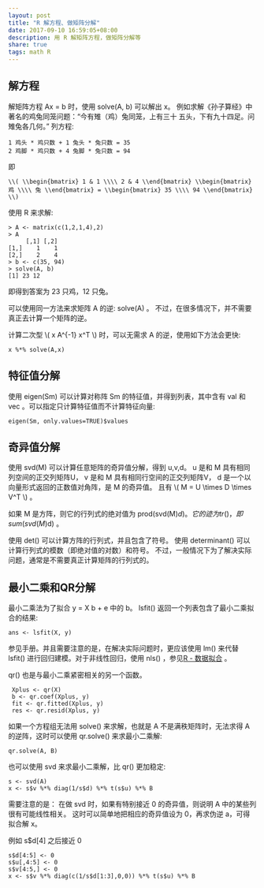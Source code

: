 ```yaml
---
layout: post
title: "R 解方程、做矩阵分解"
date: 2017-09-10 16:59:05+08:00
description: 用 R 解矩阵方程，做矩阵分解等
share: true
tags: math R
---
```


<script src='https://cdnjs.cloudflare.com/ajax/libs/mathjax/2.7.0/MathJax.js?config=TeX-MML-AM_CHTML'></script>

## 解方程

解矩阵方程 Ax = b 时，使用 solve(A, b) 可以解出 x。
例如求解《孙子算经》中著名的鸡兔同笼问题：“今有雉（鸡）兔同笼，上有三十
五头，下有九十四足。问雉兔各几何。” 列方程:

    1 鸡头 * 鸡只数 + 1 兔头 * 兔只数 = 35
    2 鸡脚 * 鸡只数 + 4 兔脚 * 兔只数 = 94

即

    \\( \\begin{bmatrix} 1 & 1 \\\\ 2 & 4 \\end{bmatrix} \\begin{bmatrix} 鸡 \\\\ 兔 \\end{bmatrix} = \\begin{bmatrix} 35 \\\\ 94 \\end{bmatrix} \\)

使用 R 来求解:

    > A <- matrix(c(1,2,1,4),2)
    > A
         [,1] [,2]
    [1,]    1    1
    [2,]    2    4
    > b <- c(35, 94)
    > solve(A, b)
    [1] 23 12

即得到答案为 23 只鸡，12 只兔。

可以使用同一方法来求矩阵 A 的逆: solve(A) 。
不过，在很多情况下，并不需要真正去计算一个矩阵的逆。

计算二次型 \\( x A^{-1} x^T \\) 时，可以无需求 A 的逆，使用如下方法会更快:

    x %*% solve(A,x)

## 特征值分解

使用 eigen(Sm) 可以计算对称阵 Sm 的特征值，并得到列表，其中含有 val 和
vec 。可以指定只计算特征值而不计算特征向量:

    eigen(Sm, only.values=TRUE)$values

## 奇异值分解

使用 svd(M) 可以计算任意矩阵的奇异值分解，得到 u,v,d。
u 是和 M 具有相同列空间的正交列矩阵U，
v 是和 M 具有相同行空间的正交列矩阵V，
d 是一个以向量形式返回的正数值对角阵，是 M 的奇异值。
且有 \\( M = U \times D \times V^T \\) 。

如果 M 是方阵，则它的行列式的绝对值为 prod(svd(M)$d) 。
它的迹为 tr()，即 sum(svd(M)$d) 。

使用 det() 可以计算方阵的行列式，并且包含了符号。
使用 determinant() 可以计算行列式的模数（即绝对值的对数）和符号。
不过，一般情况下为了解决实际问题，通常是不需要真正计算矩阵的行列式的。

## 最小二乘和QR分解

最小二乘法为了拟合 y = X b + e 中的 b。
lsfit() 返回一个列表包含了最小二乘拟合的结果:

    ans <- lsfit(X, y)

参见手册。并且需要注意的是，在解决实际问题时，更应该使用 lm() 来代替
lsfit() 进行回归建模。对于非线性回归，使用 nls() ，参见[R - 数据拟合](./r-vector-fit) 。

qr() 也是与最小二乘紧密相关的另一个函数。

     Xplus <- qr(X)
     b <- qr.coef(Xplus, y)
     fit <- qr.fitted(Xplus, y)
     res <- qr.resid(Xplus, y)

如果一个方程组无法用 solve() 来求解，也就是 A 不是满秩矩阵时，无法求得
A 的逆阵，这时可以使用 qr.solve() 来求最小二乘解:

    qr.solve(A, B)

也可以使用 svd 来求最小二乘解，比 qr() 更加稳定:

    s <- svd(A)
    x <- s$v %*% diag(1/s$d) %*% t(s$u) %*% B

需要注意的是：
在做 svd 时，如果有特别接近 0 的奇异值，则说明 A 中的某些列很有可能线性相关。
这时可以简单地把相应的奇异值设为 0，再求伪逆 a，可得拟合解 x。

例如 s$d[4] 之后接近 0

    s$d[4:5] <- 0
    s$u[,4:5] <- 0
    s$v[4:5,] <- 0
    x <- s$v %*% diag(c(1/s$d[1:3],0,0)) %*% t(s$u) %*% B

